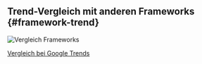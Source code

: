 ## Trend-Vergleich mit anderen Frameworks {#framework-trend}

![Vergleich Frameworks](screenshots/framework-comparison.png)

[Vergleich bei Google Trends](http://www.google.de/trends/explore#q=angularjs%20%2B%20angular.js%2C%20emberjs%20%2B%20ember.js%2C%20backbonejs%20%2B%20backbone.js%2C%20knockoutjs%20%2B%20knockout.jsr&cmpt=q)
